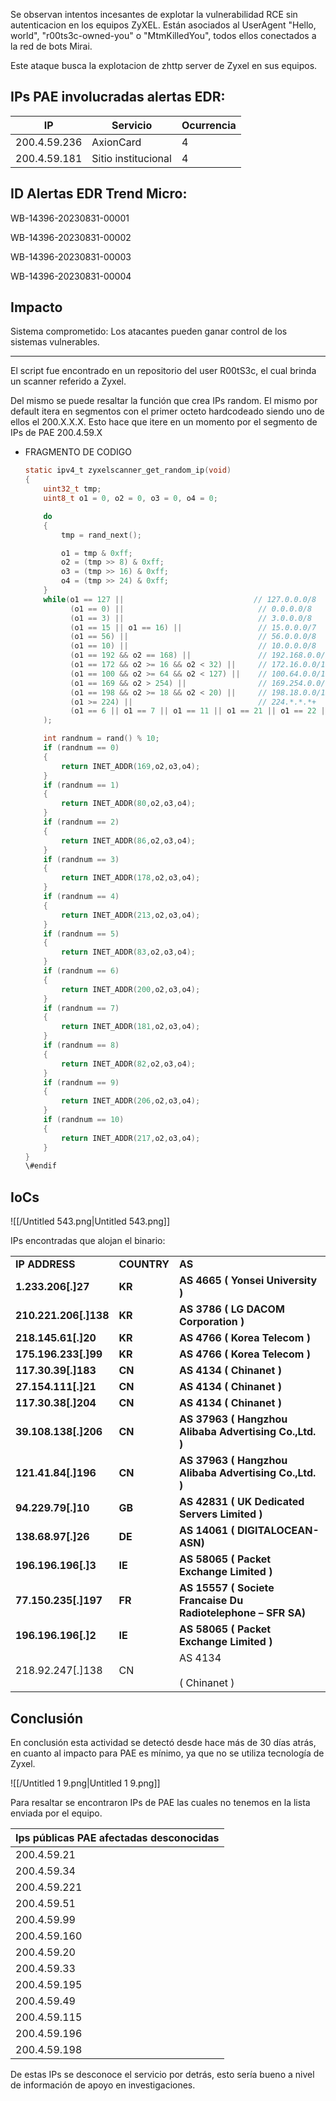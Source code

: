 Se observan intentos incesantes de explotar la vulnerabilidad RCE sin autenticacion en los equipos ZyXEL. Están asociados al UserAgent "Hello, world", "r00ts3c-owned-you" o "MtmKilledYou", todos ellos conectados a la red de bots Mirai.

Este ataque busca la explotacion de zhttp server de Zyxel en sus equipos.

## **IPs PAE involucradas alertas EDR:**

|IP|Servicio|Ocurrencia|
|---|---|---|
|200.4.59.236|AxionCard|4|
|200.4.59.181|Sitio institucional|4|

## **ID Alertas EDR Trend Micro:**

WB-14396-20230831-00001

WB-14396-20230831-00002

WB-14396-20230831-00003

WB-14396-20230831-00004

  

  

  

## Impacto

Sistema comprometido: Los atacantes pueden ganar control de los sistemas vulnerables.

  

---

El script fue encontrado en un repositorio del user R00tS3c, el cual brinda un scanner referido a Zyxel.

Del mismo se puede resaltar la función que crea IPs random. El mismo por default itera en segmentos con el primer octeto hardcodeado siendo uno de ellos el 200.X.X.X. Esto hace que itere en un momento por el segmento de IPs de PAE 200.4.59.X

- FRAGMENTO DE CODIGO
    
    ```C
    static ipv4_t zyxelscanner_get_random_ip(void)
    {
        uint32_t tmp;
        uint8_t o1 = 0, o2 = 0, o3 = 0, o4 = 0;
    
        do
        {
            tmp = rand_next();
    
            o1 = tmp & 0xff;
            o2 = (tmp >> 8) & 0xff;
            o3 = (tmp >> 16) & 0xff;
            o4 = (tmp >> 24) & 0xff;
        }
        while(o1 == 127 ||                             // 127.0.0.0/8      - Loopback
              (o1 == 0) ||                              // 0.0.0.0/8        - Invalid address space
              (o1 == 3) ||                              // 3.0.0.0/8        - General Electric Company
              (o1 == 15 || o1 == 16) ||                 // 15.0.0.0/7       - Hewlett-Packard Company
              (o1 == 56) ||                             // 56.0.0.0/8       - US Postal Service
              (o1 == 10) ||                             // 10.0.0.0/8       - Internal network
              (o1 == 192 && o2 == 168) ||               // 192.168.0.0/16   - Internal network
              (o1 == 172 && o2 >= 16 && o2 < 32) ||     // 172.16.0.0/14    - Internal network
              (o1 == 100 && o2 >= 64 && o2 < 127) ||    // 100.64.0.0/10    - IANA NAT reserved
              (o1 == 169 && o2 > 254) ||                // 169.254.0.0/16   - IANA NAT reserved
              (o1 == 198 && o2 >= 18 && o2 < 20) ||     // 198.18.0.0/15    - IANA Special use
              (o1 >= 224) ||                            // 224.*.*.*+       - Multicast
              (o1 == 6 || o1 == 7 || o1 == 11 || o1 == 21 || o1 == 22 || o1 == 26 || o1 == 28 || o1 == 29 || o1 == 30 || o1 == 33 || o1 == 55 || o1 == 214 || o1 == 215) // Department of Defense
        );
    
        int randnum = rand() % 10;
        if (randnum == 0)
        {
            return INET_ADDR(169,o2,o3,o4);
        }
        if (randnum == 1)
        {
            return INET_ADDR(80,o2,o3,o4);
        }
    	if (randnum == 2)
        {
            return INET_ADDR(86,o2,o3,o4);
        }
        if (randnum == 3)
        {
            return INET_ADDR(178,o2,o3,o4);
        }
    	if (randnum == 4)
        {
            return INET_ADDR(213,o2,o3,o4);
        }
    	if (randnum == 5)
        {
            return INET_ADDR(83,o2,o3,o4);
        }
        if (randnum == 6)
        {
            return INET_ADDR(200,o2,o3,o4);
        }
        if (randnum == 7)
        {
            return INET_ADDR(181,o2,o3,o4);
        }
        if (randnum == 8)
        {
            return INET_ADDR(82,o2,o3,o4);
        }
        if (randnum == 9)
        {
            return INET_ADDR(206,o2,o3,o4);
        }
        if (randnum == 10)
        {
            return INET_ADDR(217,o2,o3,o4);
        }
    }
    \#endif
    ```
    

  

## IoCs

![[/Untitled 543.png|Untitled 543.png]]

IPs encontradas que alojan el binario:

|   |   |   |
|---|---|---|
|**IP ADDRESS**|**COUNTRY**|**AS**|
|**1.233.206[.]27**|**KR**|**AS 4665 ( Yonsei University )**|
|**210.221.206[.]138**|**KR**|**AS 3786 ( LG DACOM Corporation )**|
|**218.145.61[.]20**|**KR**|**AS 4766 ( Korea Telecom )**|
|**175.196.233[.]99**|**KR**|**AS 4766 ( Korea Telecom )**|
|**117.30.39[.]183**|**CN**|**AS 4134 ( Chinanet )**|
|**27.154.111[.]21**|**CN**|**AS 4134 ( Chinanet )**|
|**117.30.38[.]204**|**CN**|**AS 4134 ( Chinanet )**|
|**39.108.138[.]206**|**CN**|**AS 37963 ( Hangzhou Alibaba Advertising Co.,Ltd. )**|
|**121.41.84[.]196**|**CN**|**AS 37963 ( Hangzhou Alibaba Advertising Co.,Ltd. )**|
|**94.229.79[.]10**|**GB**|**AS 42831 ( UK Dedicated Servers Limited )**|
|**138.68.97[.]26**|**DE**|**AS 14061 ( DIGITALOCEAN-ASN)**|
|**196.196.196[.]3**|**IE**|**AS 58065 ( Packet Exchange Limited )**|
|**77.150.235[.]197**|**FR**|**AS 15557 ( Societe Francaise Du Radiotelephone – SFR SA)**|
|**196.196.196[.]2**|**IE**|**AS 58065 ( Packet Exchange Limited )**|
|218.92.247[.]138|CN|AS 4134  <br>  <br>( Chinanet )|

  

  

## Conclusión  
  

En conclusión esta actividad se detectó desde hace más de 30 días atrás, en cuanto al impacto para PAE es mínimo, ya que no se utiliza tecnología de Zyxel.

![[/Untitled 1 9.png|Untitled 1 9.png]]

  
Para resaltar se encontraron IPs de PAE las cuales no tenemos en la lista enviada por el equipo.  
  
  

|Ips públicas PAE afectadas desconocidas|
|---|
|200.4.59.21|
|200.4.59.34|
|200.4.59.221|
|200.4.59.51|
|200.4.59.99|
|200.4.59.160|
|200.4.59.20|
|200.4.59.33|
|200.4.59.195|
|200.4.59.49|
|200.4.59.115|
|200.4.59.196|
|200.4.59.198|

De estas IPs se desconoce el servicio por detrás, esto sería bueno a nivel de información de apoyo en investigaciones.